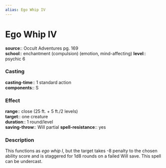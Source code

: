 ```yaml
---
alias: Ego Whip IV
---
```


# Ego Whip IV 

**source**:: Occult Adventures pg. 169  
**school**:: enchantment (compulsion) (emotion, mind-affecting)
**level**:: psychic 6

### Casting 

**casting-time**:: 1 standard action  
**components**:: S

### Effect 

**range**:: close (25 ft. + 5 ft./2 levels)  
**target**:: one creature  
**duration**:: 1 round/level  
**saving-throw**:: Will partial
**spell-resistance**:: yes

### Description 

This functions as *ego whip I*, but the target takes -8 penalty to the chosen ability score and is staggered for 1d8 rounds on a failed Will save. This spell can be undercast.

